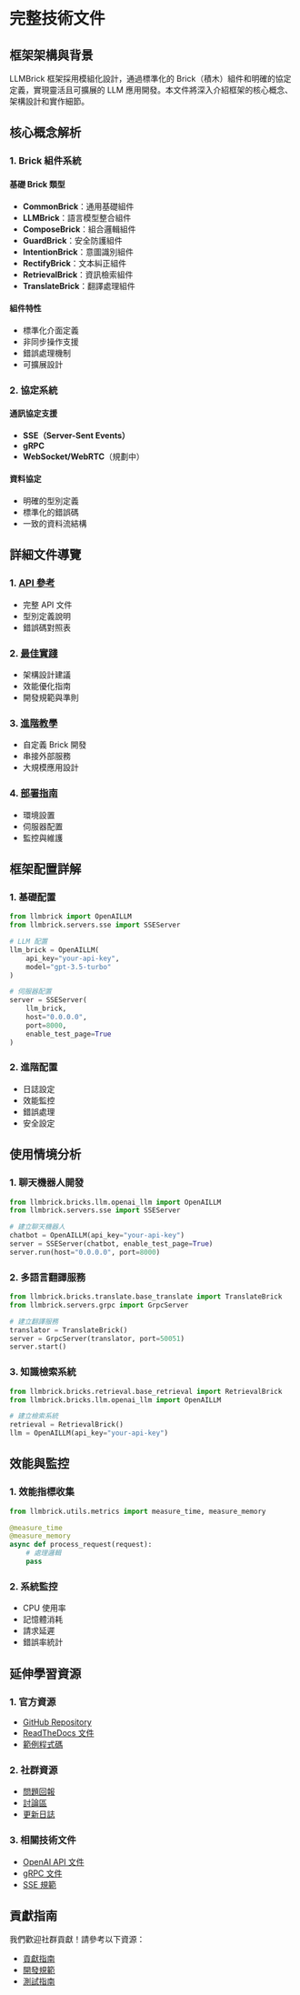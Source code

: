 
# 完整技術文件

## 框架架構與背景

LLMBrick 框架採用模組化設計，通過標準化的 Brick（積木）組件和明確的協定定義，實現靈活且可擴展的 LLM 應用開發。本文件將深入介紹框架的核心概念、架構設計和實作細節。

## 核心概念解析

### 1. Brick 組件系統

#### 基礎 Brick 類型
- **CommonBrick**：通用基礎組件
- **LLMBrick**：語言模型整合組件
- **ComposeBrick**：組合邏輯組件
- **GuardBrick**：安全防護組件
- **IntentionBrick**：意圖識別組件
- **RectifyBrick**：文本糾正組件
- **RetrievalBrick**：資訊檢索組件
- **TranslateBrick**：翻譯處理組件

#### 組件特性
- 標準化介面定義
- 非同步操作支援
- 錯誤處理機制
- 可擴展設計

### 2. 協定系統

#### 通訊協定支援
- **SSE（Server-Sent Events）**
- **gRPC**
- **WebSocket/WebRTC**（規劃中）

#### 資料協定
- 明確的型別定義
- 標準化的錯誤碼
- 一致的資料流結構

## 詳細文件導覽

### 1. [API 參考](./documents/api)
- 完整 API 文件
- 型別定義說明
- 錯誤碼對照表

### 2. [最佳實踐](./documents/best-practices)
- 架構設計建議
- 效能優化指南
- 開發規範與準則

### 3. [進階教學](./documents/tutorials)
- 自定義 Brick 開發
- 串接外部服務
- 大規模應用設計

### 4. [部署指南](./documents/deployment)
- 環境設置
- 伺服器配置
- 監控與維護

## 框架配置詳解

### 1. 基礎配置
```python
from llmbrick import OpenAILLM
from llmbrick.servers.sse import SSEServer

# LLM 配置
llm_brick = OpenAILLM(
    api_key="your-api-key",
    model="gpt-3.5-turbo"
)

# 伺服器配置
server = SSEServer(
    llm_brick,
    host="0.0.0.0",
    port=8000,
    enable_test_page=True
)
```

### 2. 進階配置
- 日誌設定
- 效能監控
- 錯誤處理
- 安全設定

## 使用情境分析

### 1. 聊天機器人開發
```python
from llmbrick.bricks.llm.openai_llm import OpenAILLM
from llmbrick.servers.sse import SSEServer

# 建立聊天機器人
chatbot = OpenAILLM(api_key="your-api-key")
server = SSEServer(chatbot, enable_test_page=True)
server.run(host="0.0.0.0", port=8000)
```

### 2. 多語言翻譯服務
```python
from llmbrick.bricks.translate.base_translate import TranslateBrick
from llmbrick.servers.grpc import GrpcServer

# 建立翻譯服務
translator = TranslateBrick()
server = GrpcServer(translator, port=50051)
server.start()
```

### 3. 知識檢索系統
```python
from llmbrick.bricks.retrieval.base_retrieval import RetrievalBrick
from llmbrick.bricks.llm.openai_llm import OpenAILLM

# 建立檢索系統
retrieval = RetrievalBrick()
llm = OpenAILLM(api_key="your-api-key")
```

## 效能與監控

### 1. 效能指標收集
```python
from llmbrick.utils.metrics import measure_time, measure_memory

@measure_time
@measure_memory
async def process_request(request):
    # 處理邏輯
    pass
```

### 2. 系統監控
- CPU 使用率
- 記憶體消耗
- 請求延遲
- 錯誤率統計

## 延伸學習資源

### 1. 官方資源
- [GitHub Repository](https://github.com/JiHungLin/llmbrick)
- [ReadTheDocs 文件](https://llmbrick.readthedocs.io/)
- [範例程式碼](https://github.com/JiHungLin/llmbrick/tree/main/examples)

### 2. 社群資源
- [問題回報](https://github.com/JiHungLin/llmbrick/issues)
- [討論區](https://github.com/JiHungLin/llmbrick/discussions)
- [更新日誌](https://github.com/JiHungLin/llmbrick/blob/main/CHANGELOG.md)

### 3. 相關技術文件
- [OpenAI API 文件](https://platform.openai.com/docs/api-reference)
- [gRPC 文件](https://grpc.io/docs/)
- [SSE 規範](https://html.spec.whatwg.org/multipage/server-sent-events.html)

## 貢獻指南

我們歡迎社群貢獻！請參考以下資源：
- [貢獻指南](./documents/contributing)
- [開發規範](./documents/development)
- [測試指南](./documents/testing)
